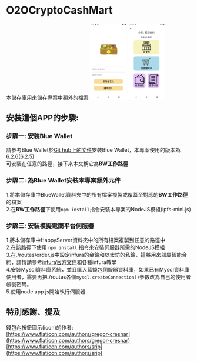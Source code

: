 # O2OCryptoCashMart
本儲存庫用來儲存專案中額外的檔案
<img src="https://github.com/2ndHG/O2OCryptoCashMart/blob/main/Image4GitHub/Screenshot_1646051386.png" width="100">
<img src="https://github.com/2ndHG/O2OCryptoCashMart/blob/main/Image4GitHub/Screenshot_1646962941.png" width="100">
  

## **安裝這個APP的步驟:**
### 步驟一: 安裝Blue Wallet
請參考Blue Wallet於[Git hub上的文件](https://github.com/BlueWallet/BlueWallet "Blue Wallet Git Hub首頁")安裝Blue Wallet，本專案使用的版本為[6.2.6(6.2.5)](https://github.com/BlueWallet/BlueWallet/releases/tag/v6.2.5 "Blue Wallet6.2.5下載頁面")  
可安裝在任意的路徑，接下來本文稱它為**BW工作路徑**  

### 步驟二: 為Blue Wallet安裝本專案額外元件
1.將本儲存庫中BlueWallet資料夾中的所有檔案複製或覆蓋至對應的**BW工作路徑**的檔案  
2.在**BW工作路徑**下使用`npm install`指令安裝本專案的NodeJS模組(ipfs-mini.js)  

### 步驟三: 安裝模擬電商平台伺服器
1.將本儲存庫中HappyServer資料夾中的所有檔案複製到任意的路徑中  
2.在該路徑下使用 `npm install` 指令來安裝伺服器所需的NodeJS模組  
3.在./routes/order.js中設定infura的金鑰和以太坊的私鑰，這將用來部屬智能合約，詳情請參考[infura官方文件](https://blog.infura.io/zh_tw/zai-ethereum-bu-shu-zhi-hui-xing-he-yue-ji-guan-li-jiao-yi/ "infura官方文件")和各種infura教學  
4.安裝Mysql資料庫系統，並且匯入藍錢包伺服器資料庫，如果已有Mysql資料庫使用者，需要再把./routes各個`mysql.createConnection()`參數改為自己的使用者帳號密碼。  
5.使用node app.js開始執行伺服器  
  
  
## **特別感謝、提及**
錢包內按鈕圖示(icon)的作者:  
[https://www.flaticon.com/authors/gregor-cresnar](https://www.flaticon.com/authors/gregor-cresnar)  
[https://www.flaticon.com/authors/srip](https://www.flaticon.com/authors/srip)  
